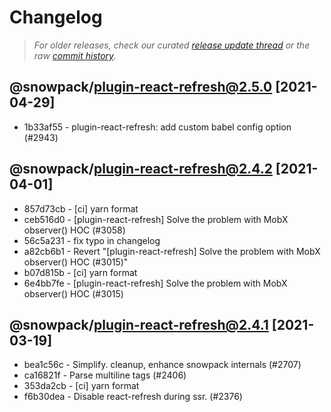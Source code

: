 # Changelog

> *For older releases, check our curated [release update thread](https://github.com/snowpackjs/snowpack/discussions/1183) or the raw [commit history](https://github.com/snowpackjs/snowpack/commits/main/plugins/plugin-react-refresh).*

<!-- add changelog entries here - do not delete! -->

## @snowpack/plugin-react-refresh@2.5.0 [2021-04-29]

* 1b33af55 - plugin-react-refresh: add custom babel config option (#2943) <Maximilian Fellner>

## @snowpack/plugin-react-refresh@2.4.2 [2021-04-01]

* 857d73cb - [ci] yarn format 
* ceb516d0 - [plugin-react-refresh] Solve the problem with MobX observer() HOC (#3058) <yuhongda>
* 56c5a231 - fix typo in changelog 
* a82cb6b1 - Revert "[plugin-react-refresh] Solve the problem with MobX observer() HOC (#3015)" 
* b07d815b - [ci] yarn format 
* 6e4bb7fe - [plugin-react-refresh] Solve the problem with MobX observer() HOC (#3015) <yuhongda>

## @snowpack/plugin-react-refresh@2.4.1 [2021-03-19]

* bea1c56c - Simplify. cleanup, enhance snowpack internals (#2707) 
* ca16821f - Parse multiline <body> tags (#2406) <Nahuel Greco>
* 353da2cb - [ci] yarn format 
* f6b30dea - Disable react-refresh during ssr. (#2376) <Chris Thomas>